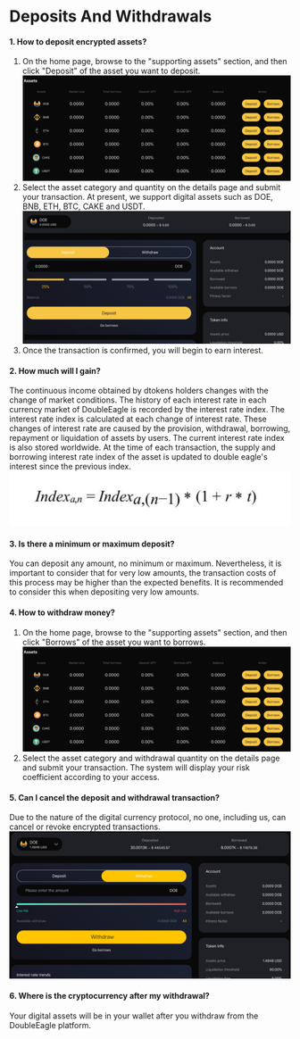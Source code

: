 # Deposits And Withdrawals

#### 1. How to deposit encrypted assets?
1. On the home page, browse to the "supporting assets" section, and then click "Deposit" of the asset you want to deposit.  
![How to deposit encrypted assets?](images/13.png)  
2. Select the asset category and quantity on the details page and submit your transaction. At present, we support digital assets such as DOE, BNB, ETH, BTC, CAKE and USDT.  
![How to deposit encrypted assets?](images/14.png)  
3. Once the transaction is confirmed, you will begin to earn interest.  

#### 2. How much will I gain?
The continuous income obtained by dtokens holders changes with the change of market conditions. The history of each interest rate in each currency market of DoubleEagle is recorded by the interest rate index. The interest rate index is calculated at each change of interest rate. These changes of interest rate are caused by the provision, withdrawal, borrowing, repayment or liquidation of assets by users. The current interest rate index is also stored worldwide. At the time of each transaction, the supply and borrowing interest rate index of the asset is updated to double eagle's interest since the previous index.  
![How much will I gain?](images/15.png)  

#### 3. Is there a minimum or maximum deposit?
You can deposit any amount, no minimum or maximum. Nevertheless, it is important to consider that for very low amounts, the transaction costs of this process may be higher than the expected benefits. It is recommended to consider this when depositing very low amounts.  

#### 4. How to withdraw money?
1. On the home page, browse to the "supporting assets" section, and then click "Borrows" of the asset you want to borrows.  
![How to withdraw money?](images/16.png) 
2. Select the asset category and withdrawal quantity on the details page and submit your transaction. The system will display your risk coefficient according to your access.  

#### 5. Can I cancel the deposit and withdrawal transaction?
Due to the nature of the digital currency protocol, no one, including us, can cancel or revoke encrypted transactions.
![Can I cancel the deposit and withdrawal transaction?](images/17.png) 

#### 6. Where is the cryptocurrency after my withdrawal?
Your digital assets will be in your wallet after you withdraw from the DoubleEagle platform.  

